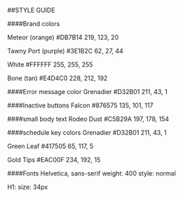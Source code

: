 ##STYLE GUIDE

####Brand colors

Meteor (orange) #DB7B14
219, 123, 20

Tawny Port (purple) #3E1B2C
62, 27, 44

White #FFFFFF
255, 255, 255

Bone (tan) #E4D4C0
228, 212, 192

####Error message color
Grenadier #D32B01
211, 43, 1


####Inactive buttons
Falcon #876575
135, 101, 117

####small body text
Rodeo Dust #C5B29A
197, 178, 154

####schedule key colors
Grenadier #D32B01
211, 43, 1

Green Leaf #417505
65, 117, 5

Gold Tips #EAC00F
234, 192, 15

####Fonts
Helvetica, sans-serif
weight: 400
style: normal

H1:
size: 34px
